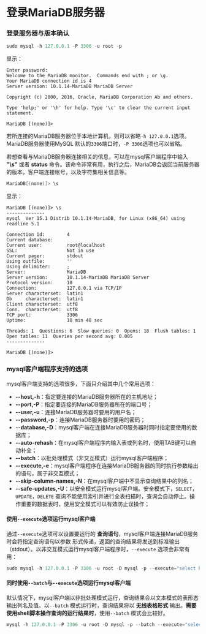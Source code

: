 登录MariaDB服务器
=========================================
### 登录服务器与版本确认
```powershell
sudo mysql -h 127.0.0.1 -P 3306 -u root -p
```
显示：
```
Enter password:
Welcome to the MariaDB monitor.  Commands end with ; or \g.
Your MariaDB connection id is 4
Server version: 10.1.14-MariaDB MariaDB Server

Copyright (c) 2000, 2016, Oracle, MariaDB Corporation Ab and others.

Type 'help;' or '\h' for help. Type '\c' to clear the current input statement.

MariaDB [(none)]>
```
若所连接的MariaDB服务器位于本地计算机，则可以省略`-h 127.0.0.1`选项。MariaDB服务器使用MySQL
默认的`3306`端口时，`-P 3306`选项也可以省略。

若想查看与MariaDB服务器连接相关的信息，可以在mysql客户端程序中输入 **"\s"** 或者 **status**
命令。该命令非常有用，执行之后，MariaDB会返回当前服务器的版本，客户端连接帐号，以及字符集相关信息等。
```powershell
MariaDB[(none)]> \s
```
显示：
```
MariaDB [(none)]> \s
--------------
mysql  Ver 15.1 Distrib 10.1.14-MariaDB, for Linux (x86_64) using readline 5.1

Connection id:        4
Current database:
Current user:         root@localhost
SSL:                  Not in use
Current pager:        stdout
Using outfile:        ''
Using delimiter:      ;
Server:               MariaDB
Server version:       10.1.14-MariaDB MariaDB Server
Protocol version:     10
Connection:           127.0.0.1 via TCP/IP
Server characterset:  latin1
Db     characterset:  latin1
Client characterset:  utf8
Conn.  characterset:  utf8
TCP port:             3306
Uptime:               18 min 48 sec

Threads: 1  Questions: 6  Slow queries: 0  Opens: 18  Flush tables: 1  Open tables: 11  Queries per second avg: 0.005
--------------

MariaDB [(none)]>
```

### mysql客户端程序支持的选项
mysql客户端支持的选项很多，下面只介绍其中几个常用选项：
+ **--host,-h**：指定要连接的MariaDB服务器所在的主机地址；
+ **--port,-P**：指定要连接的MariaDB服务器所在的端口号；
+ **--user,-u**：连接MariaDB服务器时要用的用户名；
+ **--password,-p**：连接MariaDB服务器时要用的密码；
+ **--database,-D**：mysql客户端在连接MariaDB服务器时同时指定要使用的数据库；
+ **--auto-rehash**：在mysql客户端程序内输入表或列名时，使用TAB键可以自动补全；
+ **--batch**：以批处理模式（非交互模式）运行mysql客户端程序；
+ **--execute,-e**：mysql客户端程序在连接MariaDB服务器的同时执行参数给出的语句，属于非交互模式；
+ **--skip-column-names,-N**：在mysql客户端中不显示查询结果中的列名；
+ **--safe-updates,-U**：以安全模式运行mysql客户端。安全模式下，`SELECT`，`UPDATE`，`DELETE`
查询不能使用索引并进行全表扫描时，查询会自动停止。操作重要的数据表时，使用安全模式可以有效防止误操作；
#### 使用`--execute`选项运行mysql客户端
通过`--execute`选项可以设置要运行的 **查询语句**，mysql客户端连接MariaDB服务时会将指定查询语句以参数
形式传递，返回的查询结果将发送到标准输出（stdout）。以非交互模式运行mysql客户端程序时，`--execute`
选项会非常有用：
```powershell
sudo mysql -h 127.0.0.1 -P 3306 -u root -D mysql -p --execute="select host,user,password from user";
```
#### 同时使用`--batch`与`--execute`选项运行mysql客户端
默认情况下，mysql客户端以非批处理模式运行，查询结果会以文本模式的表形态输出列名及值。以`--batch`
模式运行时，查询结果将以 **无线表格形式** 输出。**需要使用shell脚本操作查询的运行结果时**，使用`--batch`
模式会比较好。
```powershell
mysql -h 127.0.0.1 -P 3306 -u root -D mysql -p --batch --execute="select host,user,password from user";
```
